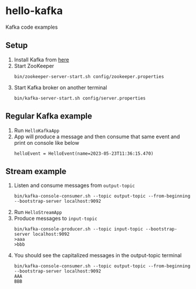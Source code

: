 # hello-kafka

Kafka code examples

## Setup

1. Install Kafka from [here](https://kafka.apache.org/downloads)
1. Start ZooKeeper
    ```
    bin/zookeeper-server-start.sh config/zookeeper.properties
    ```
1. Start Kafka broker on another terminal
    ```
    bin/kafka-server-start.sh config/server.properties
    ```
## Regular Kafka example

1. Run `HelloKafkaApp`
1. App will produce a message and then consume that same event and print on console like below
    ```
    helloEvent = HelloEvent(name=2023-05-23T11:36:15.470)
    ```

## Stream example

1. Listen and consume messages from `output-topic`
    ```
    bin/kafka-console-consumer.sh --topic output-topic --from-beginning --bootstrap-server localhost:9092
    ```
1. Run `HelloStreamApp`
1. Produce messages to `input-topic`
    ```
    bin/kafka-console-producer.sh --topic input-topic --bootstrap-server localhost:9092
    >aaa
    >bbb
    ```
1.  You should see the capitalized messages in the output-topic terminal
    ```
    bin/kafka-console-consumer.sh --topic output-topic --from-beginning --bootstrap-server localhost:9092
    AAA
    BBB
    ```

